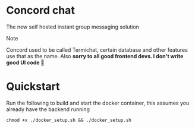 # Concord chat
The new self hosted instant group messaging solution

> [!NOTE]
> Concord used to be called Termichat, certain database and other features use that as the name. Also **sorry to all good frontend devs. I don't write good UI code 🫡**

# Quickstart
Run the following to build and start the docker container, this assumes you already have the backend running
```
chmod +x ./docker_setup.sh && ./docker_setup.sh
```
